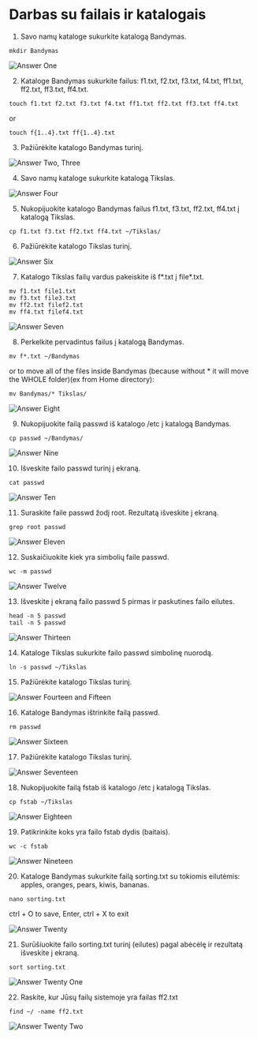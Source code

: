 # Darbas su failais ir katalogais

1. Savo namų kataloge sukurkite katalogą Bandymas.

```
mkdir Bandymas
```

![Answer One](./images/answer1.png)

2. Kataloge Bandymas sukurkite failus: f1.txt, f2.txt, f3.txt, f4.txt, ff1.txt, ff2.txt, ff3.txt, ff4.txt. 

```
touch f1.txt f2.txt f3.txt f4.txt ff1.txt ff2.txt ff3.txt ff4.txt
```

or

```
touch f{1..4}.txt ff{1..4}.txt
```

3. Pažiūrėkite katalogo Bandymas turinį. 

![Answer Two, Three](./images/answer2-3.png)

4. Savo namų kataloge sukurkite katalogą Tikslas. 

![Answer Four](./images/answer4.png)

5. Nukopijuokite katalogo Bandymas failus f1.txt, f3.txt, ff2.txt, ff4.txt į katalogą Tikslas. 

```
cp f1.txt f3.txt ff2.txt ff4.txt ~/Tikslas/
```

6. Pažiūrėkite katalogo Tikslas turinį. 

![Answer Six](./images/answer6.png)

7. Katalogo Tikslas failų vardus pakeiskite iš f*.txt į file*.txt. 

```
mv f1.txt file1.txt
mv f3.txt file3.txt
mv ff2.txt filef2.txt
mv ff4.txt filef4.txt
```

![Answer Seven](./images/answer7.png)

8. Perkelkite pervadintus failus į katalogą Bandymas.

```
mv f*.txt ~/Bandymas
```

or to move all of the files inside Bandymas (because without * it will move the WHOLE folder)(ex from Home directory):

```
mv Bandymas/* Tikslas/
```

![Answer Eight](./images/answer8.png)

9.  Nukopijuokite failą passwd iš katalogo /etc į katalogą Bandymas. 

```
cp passwd ~/Bandymas/
```

![Answer Nine](./images/answer9.png)

10. Išveskite failo passwd turinį į ekraną. 

```
cat passwd
```

![Answer Ten](./images/answer10.png)

11.  Suraskite faile passwd žodį root. Rezultatą išveskite į ekraną. 

```
grep root passwd
```

![Answer Eleven](./images/answer11.png)

12.  Suskaičiuokite kiek yra simbolių faile passwd.  

```
wc -m passwd
```

![Answer Twelve](./images/answer12.png)
    
13.  Išveskite į ekraną failo passwd 5 pirmas ir paskutines failo eilutes. 

```
head -n 5 passwd
tail -n 5 passwd
```
    
![Answer Thirteen](./images/answer13.png)

14.  Kataloge Tikslas sukurkite failo passwd simbolinę nuorodą. 

```
ln -s passwd ~/Tikslas
```

15.  Pažiūrėkite katalogo Tikslas turinį. 
   
![Answer Fourteen and Fifteen](./images/answer14-15.png)

16.   Kataloge Bandymas ištrinkite failą passwd. 
    
```
rm passwd
```

![Answer Sixteen](./images/answer16.png)

17.  Pažiūrėkite katalogo Tikslas turinį. 

![Answer Seventeen](./images/answer17.png)    

18.  Nukopijuokite failą fstab iš katalogo /etc į katalogą Tikslas. 

```
cp fstab ~/Tikslas
```

![Answer Eighteen](./images/answer18.png)  

19.  Patikrinkite koks yra failo fstab dydis (baitais). 
    
```
wc -c fstab
```

![Answer Nineteen](./images/answer19.png)  

20.  Kataloge Bandymas sukurkite failą sorting.txt su tokiomis eilutėmis: apples, oranges, pears, kiwis, bananas. 
    
```
nano sorting.txt
```

ctrl + O to save, Enter, ctrl + X to exit

![Answer Twenty](./images/answer20.png) 

21.  Surūšiuokite failo sorting.txt turinį (eilutes) pagal abėcėlę ir rezultatą išveskite į ekraną. 
    
```
sort sorting.txt
```

![Answer Twenty One](./images/answer21.png) 

22.  Raskite, kur Jūsų failų sistemoje yra failas ff2.txt

```
find ~/ -name ff2.txt
```

![Answer Twenty Two](./images/answer22.png) 
